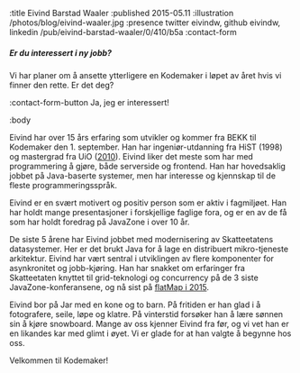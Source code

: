 :title Eivind Barstad Waaler
:published 2015-05.11
:illustration /photos/blog/eivind-waaler.jpg
:presence twitter eivindw, github eivindw, linkedin /pub/eivind-barstad-waaler/0/410/b5a
:contact-form

##### Er du interessert i ny jobb?

Vi har planer om å ansette ytterligere en Kodemaker i løpet av året hvis vi
finner den rette. Er det deg?

:contact-form-button Ja, jeg er interessert!

:body

Eivind har over 15 års erfaring som utvikler og kommer fra BEKK til Kodemaker den 1. september. Han har ingeniør-utdanning fra HiST (1998) og mastergrad fra UiO ([2010](https://www.duo.uio.no/bitstream/handle/10852/8712/Waaler.pdf?sequence=1&isAllowed=y)). Eivind liker det meste som har med programmering å gjøre, både serverside og frontend. Han har hovedsaklig jobbet på Java-baserte systemer, men har interesse og kjennskap til de fleste programmeringsspråk.

Eivind er en svært motivert og positiv person som er aktiv i fagmiljøet. Han har holdt mange presentasjoner i forskjellige faglige fora, og er en av de få som har holdt foredrag på JavaZone i over 10 år.

De siste 5 årene har Eivind jobbet med modernisering av Skatteetatens datasystemer. Her er det brukt Java for å lage en distribuert mikro-tjeneste arkitektur. Eivind har vært sentral i utviklingen av flere komponenter for asynkronitet og jobb-kjøring. Han har snakket om erfaringer fra Skatteetaten knyttet til grid-teknologi og concurrency på de 3 siste JavaZone-konferansene, og nå sist på [flatMap i 2015](http://2015.flatmap.no/waaler.html#session).

Eivind bor på Jar med en kone og to barn. På fritiden er han glad i å fotografere, seile, løpe og klatre. På vinterstid forsøker han å lære sønnen sin å kjøre snowboard. Mange av oss kjenner Eivind fra før, og vi vet han er en likandes kar med glimt i øyet. Vi er glade for at han valgte å begynne hos oss.

Velkommen til Kodemaker!


